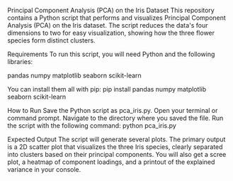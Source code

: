 Principal Component Analysis (PCA) on the Iris Dataset
This repository contains a Python script that performs and visualizes Principal Component Analysis (PCA) on the Iris dataset. The script reduces the data's four dimensions to two for easy visualization, showing how the three flower species form distinct clusters.

Requirements
To run this script, you will need Python and the following libraries:

pandas
numpy
matplotlib
seaborn
scikit-learn

You can install them all with pip:
pip install pandas numpy matplotlib seaborn scikit-learn

How to Run
Save the Python script as pca_iris.py.
Open your terminal or command prompt.
Navigate to the directory where you saved the file.
Run the script with the following command:
python pca_iris.py

Expected Output
The script will generate several plots. The primary output is a 2D scatter plot that visualizes the three Iris species, clearly separated into clusters based on their principal components.
You will also get a scree plot, a heatmap of component loadings, and a printout of the explained variance in your console.
